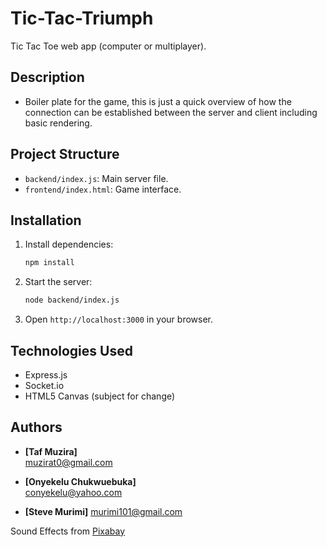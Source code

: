 # Tic-Tac-Triumph
Tic Tac Toe web app (computer or multiplayer).

## Description
- Boiler plate for the game, this is just a quick overview of how the connection can be established between the server and client including basic rendering.

## Project Structure
- `backend/index.js`: Main server file.
- `frontend/index.html`: Game interface.

## Installation
1. Install dependencies:
    ```sh
    npm install
    ```
2. Start the server:
    ```sh
    node backend/index.js
    ```
3. Open `http://localhost:3000` in your browser.

## Technologies Used
- Express.js
- Socket.io
- HTML5 Canvas (subject for change)

## Authors
- **[Taf Muzira]**  
[muzirat0@gmail.com](mailto:muzirat0@gmail.com)

- **[Onyekelu Chukwuebuka]**  
[conyekelu@yahoo.com](mailto:conyekelu@yahoo.com)

- **[Steve Murimi]**
[murimi101@gmail.com](mailto:murimi101@gmail.com)


Sound Effects from <a href="https://pixabay.com/?utm_source=link-attribution&utm_medium=referral&utm_campaign=music&utm_content=6185">Pixabay</a>